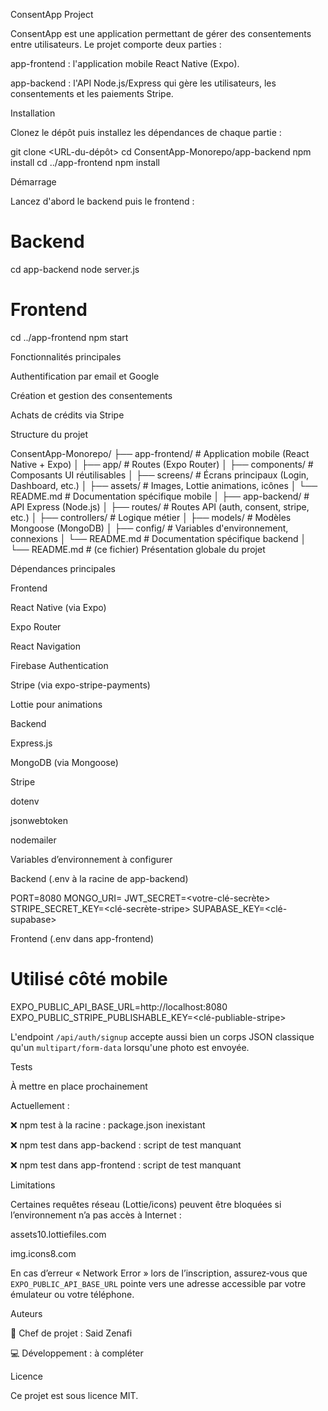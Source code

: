ConsentApp Project

ConsentApp est une application permettant de gérer des consentements entre utilisateurs. Le projet comporte deux parties :

app-frontend : l'application mobile React Native (Expo).

app-backend : l'API Node.js/Express qui gère les utilisateurs, les consentements et les paiements Stripe.

Installation

Clonez le dépôt puis installez les dépendances de chaque partie :

git clone <URL-du-dépôt>
cd ConsentApp-Monorepo/app-backend
npm install
cd ../app-frontend
npm install

Démarrage

Lancez d'abord le backend puis le frontend :

# Backend
cd app-backend
node server.js

# Frontend
cd ../app-frontend
npm start

Fonctionnalités principales

Authentification par email et Google

Création et gestion des consentements

Achats de crédits via Stripe

Structure du projet

ConsentApp-Monorepo/
├── app-frontend/        # Application mobile (React Native + Expo)
│   ├── app/             # Routes (Expo Router)
│   ├── components/      # Composants UI réutilisables
│   ├── screens/         # Écrans principaux (Login, Dashboard, etc.)
│   ├── assets/          # Images, Lottie animations, icônes
│   └── README.md        # Documentation spécifique mobile
│
├── app-backend/         # API Express (Node.js)
│   ├── routes/          # Routes API (auth, consent, stripe, etc.)
│   ├── controllers/     # Logique métier
│   ├── models/          # Modèles Mongoose (MongoDB)
│   ├── config/          # Variables d'environnement, connexions
│   └── README.md        # Documentation spécifique backend
│
└── README.md            # (ce fichier) Présentation globale du projet

Dépendances principales

Frontend

React Native (via Expo)

Expo Router

React Navigation

Firebase Authentication

Stripe (via expo-stripe-payments)

Lottie pour animations

Backend

Express.js

MongoDB (via Mongoose)

Stripe

dotenv

jsonwebtoken

nodemailer

Variables d’environnement à configurer

Backend (.env à la racine de app-backend)

PORT=8080
MONGO_URI=<votre-URI-MongoDB>
JWT_SECRET=<votre-clé-secrète>
STRIPE_SECRET_KEY=<clé-secrète-stripe>
SUPABASE_KEY=<clé-supabase>

Frontend (.env dans app-frontend)


# Utilisé côté mobile
EXPO_PUBLIC_API_BASE_URL=http://localhost:8080
EXPO_PUBLIC_STRIPE_PUBLISHABLE_KEY=<clé-publiable-stripe>

L'endpoint `/api/auth/signup` accepte aussi bien un corps JSON classique
qu'un `multipart/form-data` lorsqu'une photo est envoyée.

Tests

À mettre en place prochainement

Actuellement :

❌ npm test à la racine : package.json inexistant

❌ npm test dans app-backend : script de test manquant

❌ npm test dans app-frontend : script de test manquant

Limitations

Certaines requêtes réseau (Lottie/icons) peuvent être bloquées si l’environnement n’a pas accès à Internet :

assets10.lottiefiles.com

img.icons8.com

En cas d’erreur « Network Error » lors de l’inscription, assurez‑vous que
`EXPO_PUBLIC_API_BASE_URL` pointe vers une adresse accessible par votre
émulateur ou votre téléphone.

Auteurs

🧐 Chef de projet : Said Zenafi

💻 Développement : à compléter

Licence

Ce projet est sous licence MIT.